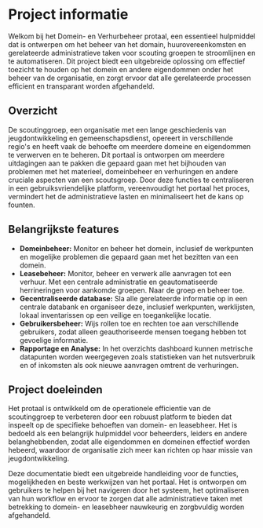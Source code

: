 # Project informatie 

Welkom bij het Domein- en Verhurbeheer protaal, een essentieel hulpmiddel dat is ontwerpen om het beheer van het domain, 
huurovereenkomsten en gerelateerde administratieve taken voor scouting groepen te stroomlijnen en te automatiseren. Dit project biedt 
een uitgebreide oplossing om effectief toezicht te houden op het domein en andere eigendommen onder het beheer van de organisatie,
en zorgt ervoor dat alle gerelateerde processen efficient en transparant worden afgehandeld. 

## Overzicht  

De scoutinggroep, een organisatie met een lange geschiedenis van jeugdontwikkeling en gemeenschapsdienst, opereert in verschillende regio's en heeft vaak de behoefte 
om meerdere domeine en eigendommen te verwerven en te beheren. Dit portaal is ontworpen om meerdere uitdagingen aan te pakken die gepaard gaan met het bijhouden van 
problemen met het materieel, domeinbeheer en verhuringen en andere cruciale aspecten van een scoutsgroep.
Door deze functies te centraliseren in een gebruiksvriendelijke platform, vereenvoudigt het portaal het proces, vermindert het de administratieve lasten en minimaliseert 
het de kans op founten. 

## Belangrijkste features 

- **Domeinbeheer:** Monitor en beheer het domein, inclusief de werkpunten en mogelijke problemen die gepaard gaan met het bezitten van een domein. 
- **Leasebeheer:** Monitor, beheer en verwerk alle aanvragen tot een verhuur. Met een centrale administratie en geautomatiseerde herrineringen voor aankomde groepen. Naar de 
 groep en beheer toe.
- **Gecentraliseerde database:** Sla alle gerelateerde informatie op in een centrale databank en organiseer deze, inclusief werkpunten, werklijsten, lokaal inventarissen op een veilige en toegankelijke locatie. 
- **Gebruikersbeheer:** Wijs rollen toe en rechten toe aan verschillende gebruikers, zodat alleen geauthoriseerde mensen toegang hebben tot gevoelige informatie.
- **Rapportage en Analyse:** In het overzichts dashboard kunnen metrische datapunten worden weergegeven zoals statistieken van het nutsverbruik en of inkomsten als ook nieuwe aanvragen omtrent de verhuringen.

## Project doeleinden 

Het protaal is ontwikkeld om de operationele efficientie van de scoutinggroep te verbeteren door een robuust platform te bieden dat inspeelt op de specifieke behoeften van domein- en leasebheer. Het is bedoeld als een belangrijk hulpmiddel voor beheerders, leiders en andere belanghebbenden, zodat alle eigendommen en domeinen effectief worden 
hebeerd, waardoor de organisatie zich meer kan richten op haar missie van jeugdontwikkeling. 

Deze documentatie biedt een uitgebreide handleiding voor de functies, mogelijkheden en beste werkwijzen van het portaal. 
Het is ontworpen om gebruikers te helpen bij het navigeren door het systeem, het optimaliseren van hun workflow en ervoor te zorgen dat alle administratieve taken met 
betrekking to domein- en leasebheer nauwkeurig en zorgbvuldig worden afgehandeld.